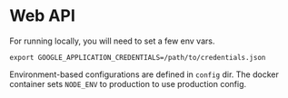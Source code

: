 # Web API

For running locally, you will need to set a few env vars.

```
export GOOGLE_APPLICATION_CREDENTIALS=/path/to/credentials.json
```

Environment-based configurations are defined in `config` dir. The docker container sets `NODE_ENV` to production to use production config.
